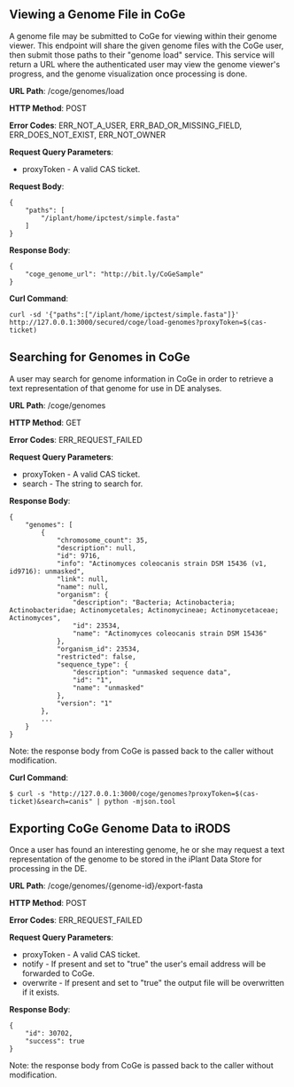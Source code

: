 Viewing a Genome File in CoGe
-----------------------------
A genome file may be submitted to CoGe for viewing within their genome viewer.
This endpoint will share the given genome files with the CoGe user, then submit those paths to their "genome load" service.
This service will return a URL where the authenticated user may view the genome viewer's progress, and the genome visualization once processing is done.

__URL Path__: /coge/genomes/load

__HTTP Method__: POST

__Error Codes__: ERR_NOT_A_USER, ERR_BAD_OR_MISSING_FIELD, ERR_DOES_NOT_EXIST, ERR_NOT_OWNER

__Request Query Parameters__:

* proxyToken - A valid CAS ticket.

__Request Body__:

    {
        "paths": [
            "/iplant/home/ipctest/simple.fasta"
        ]
    }

__Response Body__:

    {
        "coge_genome_url": "http://bit.ly/CoGeSample"
    }

__Curl Command__:

    curl -sd '{"paths":["/iplant/home/ipctest/simple.fasta"]}' http://127.0.0.1:3000/secured/coge/load-genomes?proxyToken=$(cas-ticket)

Searching for Genomes in CoGe
-----------------------------
A user may search for genome information in CoGe in order to retrieve a text representation of
that genome for use in DE analyses.

__URL Path__: /coge/genomes

__HTTP Method__: GET

__Error Codes__: ERR_REQUEST_FAILED

__Request Query Parameters__:

* proxyToken - A valid CAS ticket.
* search     - The string to search for.

__Response Body__:

    {
        "genomes": [
            {
                "chromosome_count": 35,
                "description": null,
                "id": 9716,
                "info": "Actinomyces coleocanis strain DSM 15436 (v1, id9716): unmasked",
                "link": null,
                "name": null,
                "organism": {
                    "description": "Bacteria; Actinobacteria; Actinobacteridae; Actinomycetales; Actinomycineae; Actinomycetaceae; Actinomyces",
                    "id": 23534,
                    "name": "Actinomyces coleocanis strain DSM 15436"
                },
                "organism_id": 23534,
                "restricted": false,
                "sequence_type": {
                    "description": "unmasked sequence data",
                    "id": "1",
                    "name": "unmasked"
                },
                "version": "1"
            },
            ...
        }
    }

Note: the response body from CoGe is passed back to the caller without modification.

__Curl Command__:

    $ curl -s "http://127.0.0.1:3000/coge/genomes?proxyToken=$(cas-ticket)&search=canis" | python -mjson.tool

Exporting CoGe Genome Data to iRODS
-----------------------------------
Once a user has found an interesting genome, he or she may request a text representation of the
genome to be stored in the iPlant Data Store for processing in the DE.

__URL Path__: /coge/genomes/{genome-id}/export-fasta

__HTTP Method__: POST

__Error Codes__: ERR_REQUEST_FAILED

__Request Query Parameters__:

* proxyToken - A valid CAS ticket.
* notify     - If present and set to "true" the user's email address will be forwarded to CoGe.
* overwrite  - If present and set to "true" the output file will be overwritten if it exists.

__Response Body__:

    {
        "id": 30702,
        "success": true
    }

Note: the response body from CoGe is passed back to the caller without modification.
